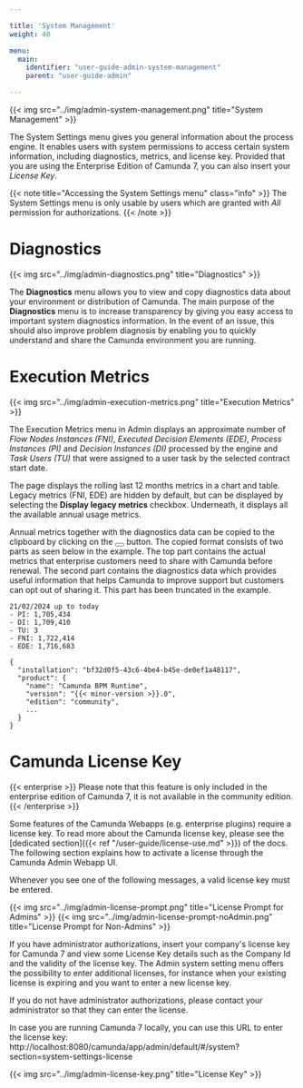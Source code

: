 ```yaml
---

title: 'System Management'
weight: 40

menu:
  main:
    identifier: "user-guide-admin-system-management"
    parent: "user-guide-admin"

---
```



{{< img src="../img/admin-system-management.png" title="System Management" >}}

The System Settings menu gives you general information about the process engine. It enables users with system permissions to access certain system information, including diagnostics, metrics, and license key. Provided that you are using the Enterprise Edition of Camunda 7, you can also insert your *License Key*.

{{< note title="Accessing the System Settings menu" class="info" >}}
The System Settings menu is only usable by users which are granted with *All* permission for authorizations.
{{< /note >}}

# Diagnostics

{{< img src="../img/admin-diagnostics.png" title="Diagnostics" >}}

The **Diagnostics** menu allows you to view and copy diagnostics data about your environment or distribution of Camunda. The main purpose of the **Diagnostics** menu is to increase transparency by giving you easy access to important system diagnostics information. In the event of an issue, this should also improve problem diagnosis by enabling you to quickly understand and share the Camunda environment you are running.

# Execution Metrics

{{< img src="../img/admin-execution-metrics.png" title="Execution Metrics" >}}

The Execution Metrics menu in Admin displays an approximate number of *Flow Nodes Instances (FNI)*,
*Executed Decision Elements (EDE)*, *Process Instances (PI)* and *Decision
Instances (DI)* processed by the engine and *Task Users (TU)* that were assigned to a
user task by the selected contract start date.

The page displays the rolling last 12 months metrics in a chart and table.
Legacy metrics (FNI, EDE) are hidden by default, but can be displayed by selecting the **Display legacy metrics** checkbox.
Underneath, it displays all the available annual usage metrics.

Annual metrics together with the diagnostics data can be copied to the clipboard by clicking on
the <button class="btn btn-xs"><i class="glyphicon glyphicon-copy"></i></button> button.
The copied format consists of two parts as seen below in the example.
The top part contains the actual metrics that enterprise customers need to share with Camunda before renewal.
The second part contains the diagnostics data which provides useful information that helps Camunda to improve support but customers can opt out of sharing it.
This part has been truncated in the example.

```
21/02/2024 up to today
- PI: 1,705,434
- DI: 1,709,410
- TU: 3
- FNI: 1,722,414
- EDE: 1,716,683

{
  "installation": "bf32d0f5-43c6-4be4-b45e-de0ef1a48117",
  "product": {
    "name": "Camunda BPM Runtime",
    "version": "{{< minor-version >}}.0",
    "edition": "community",
    ...
  }
}
```

# Camunda License Key

{{< enterprise >}}
  Please note that this feature is only included in the enterprise edition of Camunda 7, it is not 
  available in the community edition.
{{< /enterprise >}}

Some features of the Camunda Webapps (e.g. enterprise plugins) require a license key. To read more about the Camunda
license key, please see the [dedicated section]({{< ref "/user-guide/license-use.md" >}}) of the docs. The following 
section explains how to activate a license through the Camunda Admin Webapp UI.

Whenever you see one of the following messages, a valid license key must be entered.

{{< img src="../img/admin-license-prompt.png" title="License Prompt for Admins" >}}
{{< img src="../img/admin-license-prompt-noAdmin.png" title="License Prompt for Non-Admins" >}}

If you have administrator authorizations, insert your company's license key for Camunda 7 and view 
some License Key details such as the Company Id and the validity of the license key. The Admin system setting menu 
offers the possibility to enter additional licenses, for instance when your existing license is expiring and you want 
to enter a new license key.

If you do not have administrator authorizations, please contact your administrator so that they can enter the license.

In case you are running Camunda 7 locally, you can use this URL to enter the license key:
http://localhost:8080/camunda/app/admin/default/#/system?section=system-settings-license

{{< img src="../img/admin-license-key.png" title="License Key" >}}
